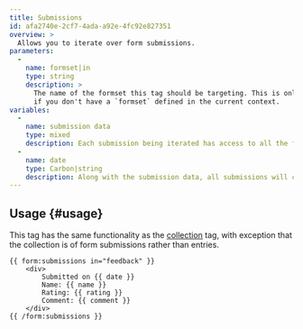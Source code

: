 ```yaml
---
title: Submissions
id: afa2740e-2cf7-4ada-a92e-4fc92e827351
overview: >
  Allows you to iterate over form submissions.
parameters:
  -
    name: formset|in
    type: string
    description: >
      The name of the formset this tag should be targeting. This is only required if you do _not_ use the `form:set` tag, or
      if you don't have a `formset` defined in the current context.
variables:
  -
    name: submission data
    type: mixed
    description: Each submission being iterated has access to all the field names as variables.
  -
    name: date
    type: Carbon|string
    description: Along with the submission data, all submissions will contain the date they were submitted.
---
```


## Usage {#usage}

This tag has the same functionality as the [collection](/docs/tags/collection) tag, with exception that the collection
is of form submissions rather than entries.

```
{{ form:submissions in="feedback" }}
    <div>
        Submitted on {{ date }}
        Name: {{ name }}
        Rating: {{ rating }}
        Comment: {{ comment }}
    </div>
{{ /form:submissions }}
```
